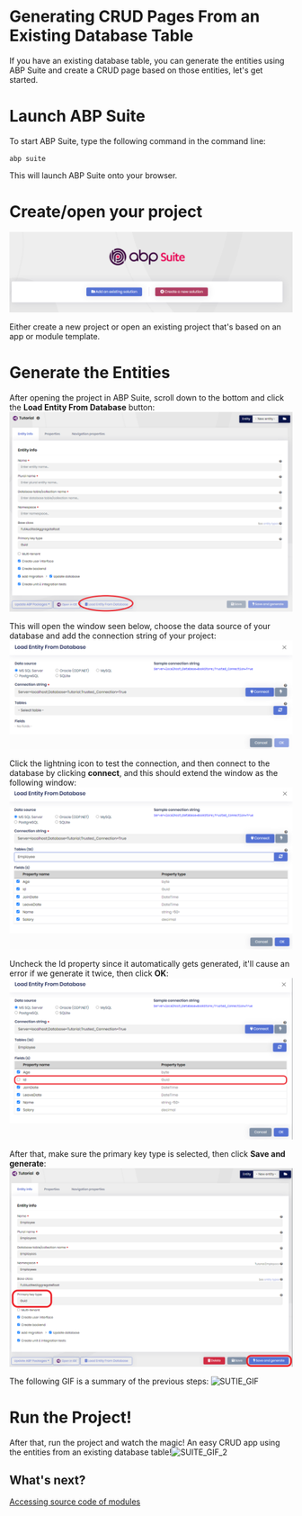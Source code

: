 # Generating CRUD Pages From an Existing Database Table

If you have an existing database table, you can generate the entities using ABP Suite and create a CRUD page based on those entities, let's get started.

# Launch ABP Suite

To start ABP Suite, type the following command in the command line:

```
abp suite
```

This will launch ABP Suite onto your browser.

# Create/open your project

![abpsuite](../images/abpsuite.png)

Either create a new project or open an existing project that's based on an app or module template.

# Generate the Entities

After opening the project in ABP Suite, scroll down to the bottom and click the **Load Entity From Database** button:![abpsuite2](../images/abpsuite2.png)



This will open the window seen below, choose the data source of your database and add the connection string of your project:![abpsuite3](../images/abpsuite3.png)



Click the lightning icon to test the connection, and then connect to the database by clicking **connect**, and this should extend the window as the following window:![abpsuite4](../images/abpsuite4.png)



Uncheck the Id property since it automatically gets generated, it'll cause an error if we generate it twice, then click **OK**:![abpsuite5](../images/abpsuite5.png)



After that, make sure the primary key type is selected, then click **Save and generate**:![abpsuite6](../images/abpsuite6.png)



The following GIF is a summary of the previous steps: ![SUTIE_GIF](../images/SUTIE_GIF.gif)

# Run the Project!

After that, run the project and watch the magic! An easy CRUD app using the entities from an existing database table!![SUITE_GIF_2](../images/SUITE_GIF_2.gif)



## What's next?

[Accessing source code of modules](source-code.md)
